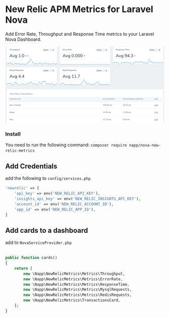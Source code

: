 # New Relic APM Metrics for Laravel Nova

Add Error Rate, Throughput and Response Time metrics to your Laravel Nova Dashboard.

![Example](https://raw.githubusercontent.com/Napp/nova-new-relic-metrics/master/docs/dashboard.png)

### Install

You need to run the following command: 
`composer require napp/nova-new-relic-metrics`

## Add Credentials

add the following to `config/services.php`

```php
'newrelic' => [
    'api_key' => env('NEW_RELIC_API_KEY'),
    'insights_api_key' => env('NEW_RELIC_INSIGHTS_API_KEY'),
    'account_id' => env('NEW_RELIC_ACCOUNT_ID'),
    'app_id' => env('NEW_RELIC_APP_ID'),
]
```


## Add cards to a dashboard

add to `NovaServiceProvider.php`

```php

public function cards()
{
    return [
        new \Napp\NewRelicMetrics\Metrics\Throughput,
        new \Napp\NewRelicMetrics\Metrics\ErrorRate,
        new \Napp\NewRelicMetrics\Metrics\ResponseTime,
        new \Napp\NewRelicMetrics\Metrics\MysqlRequests,
        new \Napp\NewRelicMetrics\Metrics\RedisRequests,
        new \Napp\NewRelicMetrics\TransactionsCard,
    ];
}

```






